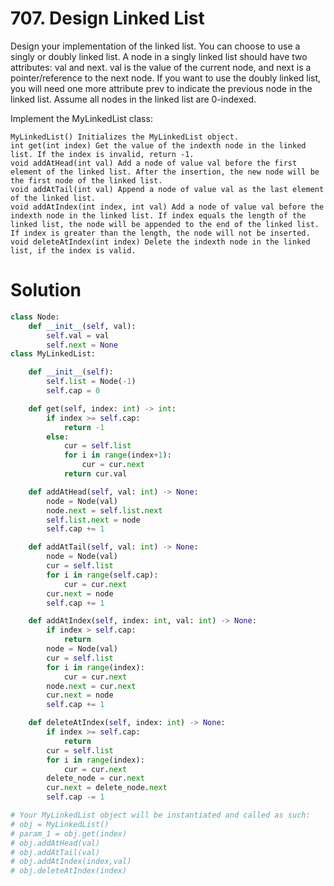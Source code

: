 # 707. Design Linked List

Design your implementation of the linked list. You can choose to use a singly or doubly linked list.
A node in a singly linked list should have two attributes: val and next. val is the value of the current node, and next is a pointer/reference to the next node.
If you want to use the doubly linked list, you will need one more attribute prev to indicate the previous node in the linked list. Assume all nodes in the linked list are 0-indexed.

Implement the MyLinkedList class:

    MyLinkedList() Initializes the MyLinkedList object.
    int get(int index) Get the value of the indexth node in the linked list. If the index is invalid, return -1.
    void addAtHead(int val) Add a node of value val before the first element of the linked list. After the insertion, the new node will be the first node of the linked list.
    void addAtTail(int val) Append a node of value val as the last element of the linked list.
    void addAtIndex(int index, int val) Add a node of value val before the indexth node in the linked list. If index equals the length of the linked list, the node will be appended to the end of the linked list. If index is greater than the length, the node will not be inserted.
    void deleteAtIndex(int index) Delete the indexth node in the linked list, if the index is valid.



# Solution

```python
class Node:
    def __init__(self, val):
        self.val = val
        self.next = None
class MyLinkedList:

    def __init__(self):
        self.list = Node(-1)
        self.cap = 0

    def get(self, index: int) -> int:
        if index >= self.cap:
            return -1
        else:
            cur = self.list
            for i in range(index+1):
                cur = cur.next
            return cur.val

    def addAtHead(self, val: int) -> None:
        node = Node(val)
        node.next = self.list.next
        self.list.next = node
        self.cap += 1

    def addAtTail(self, val: int) -> None:
        node = Node(val)
        cur = self.list
        for i in range(self.cap):
            cur = cur.next
        cur.next = node
        self.cap += 1

    def addAtIndex(self, index: int, val: int) -> None:
        if index > self.cap:
            return
        node = Node(val)
        cur = self.list
        for i in range(index):
            cur = cur.next
        node.next = cur.next
        cur.next = node
        self.cap += 1

    def deleteAtIndex(self, index: int) -> None:
        if index >= self.cap:
            return
        cur = self.list
        for i in range(index):
            cur = cur.next
        delete_node = cur.next
        cur.next = delete_node.next
        self.cap -= 1

# Your MyLinkedList object will be instantiated and called as such:
# obj = MyLinkedList()
# param_1 = obj.get(index)
# obj.addAtHead(val)
# obj.addAtTail(val)
# obj.addAtIndex(index,val)
# obj.deleteAtIndex(index)

```
